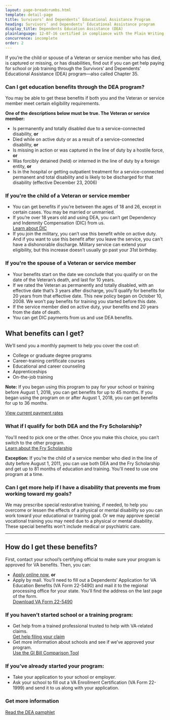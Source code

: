 ```yaml
---
layout: page-breadcrumbs.html
template: detail-page
title: Survivors’ And Dependents’ Educational Assistance Program
heading: Survivors’ and Dependents’ Educational Assistance program 
display_title: Dependents Education Assistance (DEA)
plainlanguage: 12-07-16 certified in compliance with the Plain Writing Act
concurrence: incomplete
order: 2
---
```


<div class="va-introtext">

If you’re the child or spouse of a Veteran or service member who has died, is captured or missing, or has disabilities, find out if you can get help paying for school or job training through the Survivors’ and Dependents’ Educational Assistance (DEA) program—also called Chapter 35.

</div>

<div class="feature">

### Can I get education benefits through the DEA program?

You may be able to get these benefits if both you and the Veteran or service member meet certain eligibility requirements.

**One of the descriptions below must be true. The Veteran or service member:**

- Is permanently and totally disabled due to a service-connected disability, **or**
- Died while on active duty or as a result of a service-connected disability, **or**
- Is missing in action or was captured in the line of duty by a hostile force, **or**
- Was forcibly detained (held) or interned in the line of duty by a foreign entity, **or**
- Is in the hospital or getting outpatient treatment for a service-connected permanent and total disability and is likely to be discharged for that disability (effective December 23, 2006)

### If you're the child of a Veteran or service member

- You can get benefits if you’re between the ages of 18 and 26, except in certain cases. You may be married or unmarried.
- If you’re over 18 years old and using DEA, you can’t get Dependency and Indemnity Compensation (DIC) from us. <br>
[Learn about DIC](https://www.benefits.va.gov/COMPENSATION/types-dependency_and_indemnity.asp)
- If you join the military, you can’t use this benefit while on active duty. And if you want to use this benefit after you leave the service, you can't have a dishonorable discharge. Military service can extend your eligibility, but this increase doesn’t usually go past your 31st birthday.

### If you're the spouse of a Veteran or service member

- Your benefits start on the date we conclude that you qualify or on the date of the Veteran’s death, and last for 10 years.
- If we rated the Veteran as permanently and totally disabled, with an effective date that’s 3 years after discharge, you’ll qualify for benefits for 20 years from that effective date. This new policy began on October 10, 2008. We won’t pay benefits for training you started before this date.
- If the service member died on active duty, your benefits end 20 years from the date of death.
- You can get DIC payments from us and use DEA benefits.

</div>

## What benefits can I get?

We’ll send you a monthly payment to help you cover the cost of:

- College or graduate degree programs
- Career-training certificate courses
- Educational and career counseling
- Apprenticeships
- On-the-job training

**Note:** If you began using this program to pay for your school or training before August 1, 2018, you can get benefits for up to 45 months. If you began using the program on or after August 1, 2018, you can get benefits for up to 36 months.

[View current payment rates](https://www.benefits.va.gov/GIBILL/resources/benefits_resources/rates/ch35/ch35rates100115.asp)

### What if I qualify for both DEA and the Fry Scholarship?

You'll need to pick one or the other. Once you make this choice, you can’t switch to the other program. <br>
[Learn about the Fry Scholarship](/education/survivor-dependent-benefits/fry-scholarship/)

**Exception:** If you’re the child of a service member who died in the line of duty before August 1, 2011, you can use both DEA and the Fry Scholarship and get up to 81 months of education and training. You'll need to use one program at a time.

### Can I get more help if I have a disability that prevents me from working toward my goals?

We may prescribe special restorative training, if needed, to help you overcome or lessen the effects of a physical or mental disability so you can work toward your educational or training goal. Or we may approve special vocational training you may need due to a physical or mental disability. These special benefits won't include medical or psychiatric care.

-----

## How do I get these benefits?

First, contact your school’s certifying official to make sure your program is approved for VA benefits. Then, you can:
- [Apply online now](/education/apply-for-education-benefits/application/5490/introduction), **or**
- Apply by mail. You’ll need to fill out a Dependents’ Application for VA Education Benefits (VA Form 22-5490) and mail it to the regional processing office for your state. You’ll find the address on the last page of the form. <br>
[Download VA Form 22-5490](https://www.vba.va.gov/pubs/forms/vba-22-5490-are.pdf) <br>


### If you haven’t started school or a training program:
- Get help from a trained professional trusted to help with VA-related claims. <br>
[Get help filing your claim](/disability/get-help-filing-claim/)
- Get more information about schools and see if we’ve approved your program. <br>
[Use the GI Bill Comparison Tool](/gi-bill-comparison-tool)

### If you’ve already started your program:
- Take your application to your school or employer.
- Ask your school to fill out a VA Enrollment Certification (VA Form 22-1999) and send it to us along with your application.


### Get more information
[Read the DEA pamphlet](https://www.benefits.va.gov/gibill/docs/pamphlets/ch35_pamphlet_2.pdf)

